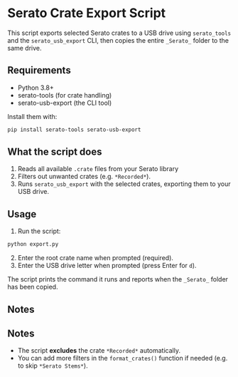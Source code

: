 # Serato Crate Export Script

This script exports selected Serato crates to a USB drive using `serato_tools` and the `serato_usb_export` CLI, then copies the entire `_Serato_` folder to the same drive.

## Requirements

- Python 3.8+
- serato-tools (for crate handling)
- serato-usb-export (the CLI tool)

Install them with:

```bash
pip install serato-tools serato-usb-export
```

## What the script does

1. Reads all available `.crate` files from your Serato library
2. Filters out unwanted crates (e.g. `*Recorded*`).
3. Runs `serato_usb_export` with the selected crates, exporting them to your USB drive.

## Usage

1. Run the script:

```bash
python export.py
```

2. Enter the root crate name when prompted (required).
3. Enter the USB drive letter when prompted (press Enter for `d`).

The script prints the command it runs and reports when the `_Serato_` folder has been copied.

## Notes


Notes
-----

- The script **excludes** the crate `*Recorded*` automatically.
- You can add more filters in the `format_crates()` function if needed (e.g. to skip `*Serato Stems*`).
